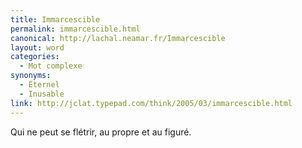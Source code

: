 ```yaml
---
title: Immarcescible
permalink: immarcescible.html
canonical: http://lachal.neamar.fr/Immarcescible
layout: word
categories:
  - Mot complexe
synonyms:
  - Éternel
  - Inusable
link: http://jclat.typepad.com/think/2005/03/immarcescible.html
---
```


Qui ne peut se flétrir, au propre et au figuré. 

